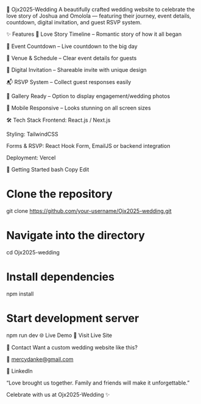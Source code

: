 💍 Ojx2025-Wedding
A beautifully crafted wedding website to celebrate the love story of Joshua and Omolola — featuring their journey, event details, countdown, digital invitation, and guest RSVP system.

✨ Features
💑 Love Story Timeline – Romantic story of how it all began

📅 Event Countdown – Live countdown to the big day

📍 Venue & Schedule – Clear event details for guests

💌 Digital Invitation – Shareable invite with unique design

📬 RSVP System – Collect guest responses easily

📸 Gallery Ready – Option to display engagement/wedding photos

📱 Mobile Responsive – Looks stunning on all screen sizes

🛠️ Tech Stack
Frontend: React.js / Next.js

Styling: TailwindCSS

Forms & RSVP: React Hook Form, EmailJS or backend integration

Deployment: Vercel

🚀 Getting Started
bash
Copy
Edit
# Clone the repository
git clone https://github.com/your-username/Ojx2025-wedding.git

# Navigate into the directory
cd Ojx2025-wedding

# Install dependencies
npm install

# Start development server
npm run dev
🌐 Live Demo
🔗 Visit Live Site

💌 Contact
Want a custom wedding website like this?

📧 mercydanke@gmail.com

💼 LinkedIn

“Love brought us together. Family and friends will make it unforgettable.”

Celebrate with us at Ojx2025-Wedding ✨

